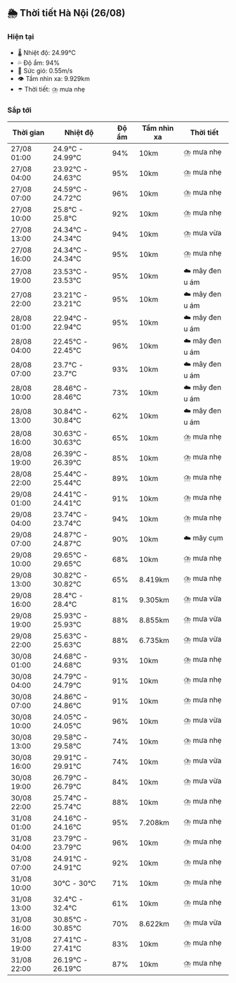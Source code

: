 ## 🌦️ Thời tiết Hà Nội (26/08)

### Hiện tại

- 🌡️ Nhiệt độ: 24.99℃
- 💦 Độ ẩm: 94%
- 💨 Sức gió: 0.55m/s
- 👁️ Tầm nhìn xa: 9.929km
- ☂️ Thời tiết: ⛈️ mưa nhẹ

### Sắp tới

| Thời gian | Nhiệt độ | Độ ẩm | Tầm nhìn xa | Thời tiết |
| --- | --- | --- | --- | --- |
| 27/08 01:00 | 24.9℃ - 24.99℃ | 94% | 10km | ⛈️ mưa nhẹ |
| 27/08 04:00 | 23.92℃ - 24.63℃ | 95% | 10km | ⛈️ mưa nhẹ |
| 27/08 07:00 | 24.59℃ - 24.72℃ | 96% | 10km | ⛈️ mưa nhẹ |
| 27/08 10:00 | 25.8℃ - 25.8℃ | 92% | 10km | ⛈️ mưa nhẹ |
| 27/08 13:00 | 24.34℃ - 24.34℃ | 94% | 10km | ⛈️ mưa vừa |
| 27/08 16:00 | 24.34℃ - 24.34℃ | 95% | 10km | ⛈️ mưa nhẹ |
| 27/08 19:00 | 23.53℃ - 23.53℃ | 95% | 10km | ☁️ mây đen u ám |
| 27/08 22:00 | 23.21℃ - 23.21℃ | 95% | 10km | ☁️ mây đen u ám |
| 28/08 01:00 | 22.94℃ - 22.94℃ | 95% | 10km | ☁️ mây đen u ám |
| 28/08 04:00 | 22.45℃ - 22.45℃ | 96% | 10km | ☁️ mây đen u ám |
| 28/08 07:00 | 23.7℃ - 23.7℃ | 93% | 10km | ☁️ mây đen u ám |
| 28/08 10:00 | 28.46℃ - 28.46℃ | 73% | 10km | ☁️ mây đen u ám |
| 28/08 13:00 | 30.84℃ - 30.84℃ | 62% | 10km | ☁️ mây đen u ám |
| 28/08 16:00 | 30.63℃ - 30.63℃ | 65% | 10km | ⛈️ mưa nhẹ |
| 28/08 19:00 | 26.39℃ - 26.39℃ | 85% | 10km | ⛈️ mưa nhẹ |
| 28/08 22:00 | 25.44℃ - 25.44℃ | 89% | 10km | ⛈️ mưa nhẹ |
| 29/08 01:00 | 24.41℃ - 24.41℃ | 91% | 10km | ⛈️ mưa nhẹ |
| 29/08 04:00 | 23.74℃ - 23.74℃ | 94% | 10km | ⛈️ mưa nhẹ |
| 29/08 07:00 | 24.87℃ - 24.87℃ | 90% | 10km | ☁️ mây cụm |
| 29/08 10:00 | 29.65℃ - 29.65℃ | 68% | 10km | ⛈️ mưa nhẹ |
| 29/08 13:00 | 30.82℃ - 30.82℃ | 65% | 8.419km | ⛈️ mưa nhẹ |
| 29/08 16:00 | 28.4℃ - 28.4℃ | 81% | 9.305km | ⛈️ mưa vừa |
| 29/08 19:00 | 25.93℃ - 25.93℃ | 88% | 8.855km | ⛈️ mưa vừa |
| 29/08 22:00 | 25.63℃ - 25.63℃ | 88% | 6.735km | ⛈️ mưa vừa |
| 30/08 01:00 | 24.68℃ - 24.68℃ | 93% | 10km | ⛈️ mưa nhẹ |
| 30/08 04:00 | 24.79℃ - 24.79℃ | 91% | 10km | ⛈️ mưa nhẹ |
| 30/08 07:00 | 24.86℃ - 24.86℃ | 91% | 10km | ⛈️ mưa nhẹ |
| 30/08 10:00 | 24.05℃ - 24.05℃ | 96% | 10km | ⛈️ mưa vừa |
| 30/08 13:00 | 29.58℃ - 29.58℃ | 74% | 10km | ⛈️ mưa nhẹ |
| 30/08 16:00 | 29.91℃ - 29.91℃ | 74% | 10km | ⛈️ mưa vừa |
| 30/08 19:00 | 26.79℃ - 26.79℃ | 84% | 10km | ⛈️ mưa vừa |
| 30/08 22:00 | 25.74℃ - 25.74℃ | 88% | 10km | ⛈️ mưa nhẹ |
| 31/08 01:00 | 24.16℃ - 24.16℃ | 95% | 7.208km | ⛈️ mưa nhẹ |
| 31/08 04:00 | 23.79℃ - 23.79℃ | 96% | 10km | ⛈️ mưa nhẹ |
| 31/08 07:00 | 24.91℃ - 24.91℃ | 92% | 10km | ⛈️ mưa nhẹ |
| 31/08 10:00 | 30℃ - 30℃ | 71% | 10km | ⛈️ mưa nhẹ |
| 31/08 13:00 | 32.4℃ - 32.4℃ | 61% | 10km | ⛈️ mưa nhẹ |
| 31/08 16:00 | 30.85℃ - 30.85℃ | 70% | 8.622km | ⛈️ mưa vừa |
| 31/08 19:00 | 27.41℃ - 27.41℃ | 83% | 10km | ⛈️ mưa nhẹ |
| 31/08 22:00 | 26.19℃ - 26.19℃ | 87% | 10km | ⛈️ mưa nhẹ |

